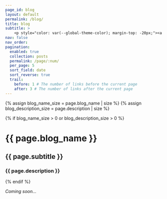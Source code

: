 ```yaml
---
page_id: blog
layout: default
permalink: /blog/
title: blog
subtitle: >
    <p style="color: var(--global-theme-color); margin-top: -20px;"><a href="#" onclick="window.location.href='https://marcorosso.com/blog/'; return false;">English</a>&nbsp;|&nbsp;<a href='https://marcorosso.com/es/blog/'>español</a></p>
nav: false
nav_order:
pagination:
  enabled: true
  collection: posts
  permalink: /page/:num/
  per_page: 5
  sort_field: date
  sort_reverse: true
  trail:
    before: 1 # The number of links before the current page
    after: 3 # The number of links after the current page
---
```


{% assign blog_name_size = page.blog_name | size %}
{% assign blog_description_size = page.description | size %}

{% if blog_name_size > 0 or blog_description_size > 0 %}

  <div class="header-bar">
    <h1>{{ page.blog_name }}</h1>
    <h2>{{ page.subtitle }}</h2>
    <h3>{{ page.description }}</h3>
  </div>
  {% endif %}

<br>

<i>Coming soon...</i>
